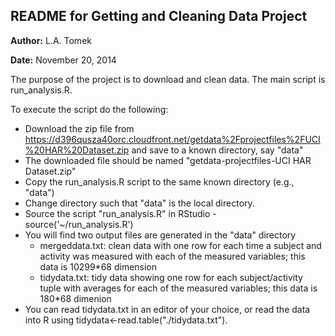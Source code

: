 ## README for Getting and Cleaning Data Project

**Author:** L.A. Tomek 

**Date:** November 20, 2014


The purpose of the project is to download and clean data.  The main script is run_analysis.R. 

To execute the script do the following:  
  
- Download the zip file from https://d396qusza40orc.cloudfront.net/getdata%2Fprojectfiles%2FUCI%20HAR%20Dataset.zip and save to a known directory, say "data"
- The downloaded file should be named "getdata-projectfiles-UCI HAR Dataset.zip"
- Copy the run_analysis.R script to the same known directory (e.g., "data")
- Change directory such that "data" is the local directory.
- Source the script "run_analysis.R" in RStudio 	- source('~/run_analysis.R')
- You will find two output files are generated in the "data" directory 
	- mergeddata.txt: clean data with one row for each time a subject and activity was measured with each of the measured variables; this data is 10299*68 dimension
	- tidydata.txt: tidy data showing one row for each subject/activity tuple with averages for each of the measured variables; this data is 180*68 dimenion 
- You can read tidydata.txt in an editor of your choice, or read the data into R using tidydata<-read.table("./tidydata.txt").